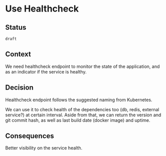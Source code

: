 # Use Healthcheck

## Status

`draft`

## Context

We need healthcheck endpoint to monitor the state of the application, and as an indicator if the service is healthy.

## Decision

Healthcheck endpoint follows the suggested naming from Kubernetes.

We can use it to check health of the dependencies too (db, redis, external service?) at certain interval.
Aside from that, we can return the version and git commit hash, as well as last build date (docker image) and uptime.

## Consequences

Better visibility on the service health.
